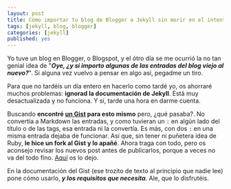 ```yaml
---
layout: post
title: Cómo importar tu blog de Blogger a Jekyll sin morir en el intento
tags: [jekyll, blog, blogger]
categories: [jekyll]
published: yes
---
```

Yo tuve un blog en Blogger, o Blogspot, y el ótro día se me ocurrió la no tan genial idea de "***Oye, ¿y si importo algunas de las entradas del blog viejo al nuevo?***". Si alguna vez vuelvo a pensar en algo así, pegadme un tiro.

Para que no tardéis un día entero en hacerlo como tardé yo, os ahorraré muchos problemas: **ignorad la documentación de Jekyll**. Está muy desactualizada y no funciona. Y sí, tarde una hora en darme cuenta.

Buscando **encontré [un Gist][Blogger-to-Jekyll-original] para esto mismo** pero, ¿qué pasaba?. No convertía a Markdown las entradas, y como tuvieran un `:` en algún lado del título o de las tags, esa entrada ni la convertía. Es más, con dos `:` en una misma entrada dejaba de funcionar. Así que, sin tener ni puñetera idea de Ruby, **le hice un fork al Gist y lo apañé**. Ahora traga con todo, pero os aconsejo revisar los nuevos post antes de publicarlos, porque a veces no va del todo fino. [Aquí][Blogger-to-Jekyll-modificado] os lo dejo.

En la documentación del Gist (ese trozito de texto al principio que nadie lee) pone cómo usarlo, ***y los requisitos que necesita***. Ale, que lo disfrutéis.

[Blogger-to-Jekyll-original]: https://gist.github.com/kennym/1115810
[Blogger-to-Jekyll-modificado]: https://gist.github.com/Frodo45127/600043b73956ec9e5faf

